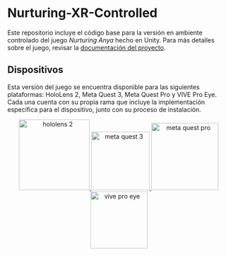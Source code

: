 # Nurturing-XR-Controlled
Este repositorio incluye el código base para la versión en ambiente controlado del juego _Nurturing Anya_ hecho en Unity. Para más detalles sobre el juego, revisar la [documentación del proyecto](https://github.com/2024-10-XR-Thesis/.github/wiki).

## Dispositivos
Esta versión del juego se encuentra disponible para las siguientes plataformas: HoloLens 2, Meta Quest 3, Meta Quest Pro y VIVE Pro Eye. Cada una cuenta con su propia rama que incluye la implementación específica para el dispositivo, junto con su proceso de instalación.
<p align="center">
  <a href="https://github.com/2024-10-XR-Thesis/Nurturing-XR-Controlled/tree/HoloLens"> <img width="160" alt="hololens 2" title="HoloLens 2" src="https://github.com/2024-10-XR-Thesis/Nurturing-XR-Controlled/assets/69609680/68f5fe85-a824-4e03-8bbf-007e3f706dee"> </a>
  <a href="https://github.com/2024-10-XR-Thesis/Nurturing-XR-Controlled/tree/Meta"> <img width="132" alt="meta quest 3" title="Meta Quest 3" src="https://github.com/2024-10-XR-Thesis/Nurturing-XR-Controlled/assets/69609680/8a43b9d7-6751-49a9-938b-d1f2d8767c26"> </a>
  <a href="https://github.com/2024-10-XR-Thesis/Nurturing-XR-Controlled/tree/Meta"> <img width="152" alt="meta quest pro" title="Meta Quest Pro" src="https://github.com/2024-10-XR-Thesis/Nurturing-XR-Controlled/assets/69609680/ae6ac465-0986-46ce-bd55-5a1cd2e6623f"> </a>
  <a href="https://github.com/2024-10-XR-Thesis/Nurturing-XR-Controlled/tree/ViveProEye"> <img width="129" alt="vive pro eye" title="VIVE Pro Eye" src="https://github.com/2024-10-XR-Thesis/Nurturing-XR-Controlled/assets/69609680/210a73c7-518c-4200-b8dc-32292fcf714c"> </a>
</p>



